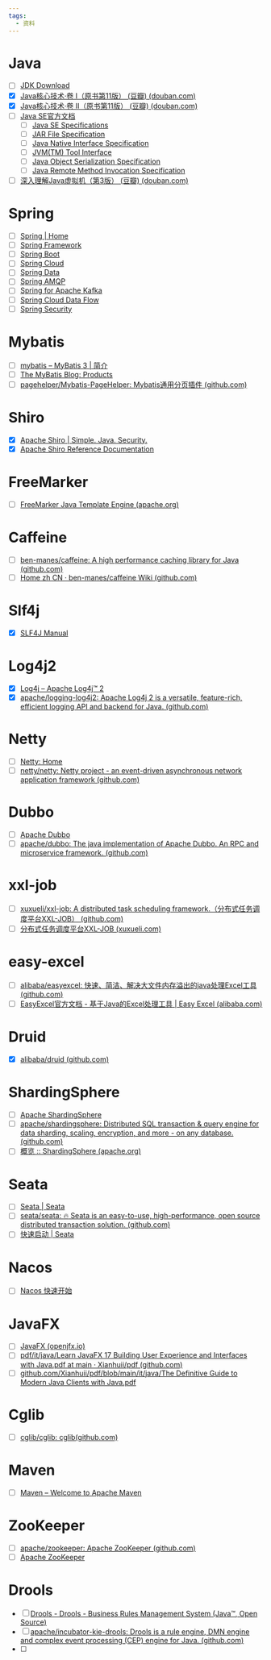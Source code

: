 ```yaml
---
tags:
  - 资料
---
```

# Java
- [ ] [JDK Download](https://www.oracle.com/cn/java/technologies/downloads/)
- [x] [Java核心技术·卷 I（原书第11版） (豆瓣) (douban.com)](https://book.douban.com/subject/34898994/)
- [x] [Java核心技术·卷 II（原书第11版） (豆瓣) (douban.com)](https://book.douban.com/subject/34935138/)
- [ ] [Java SE官方文档](https://docs.oracle.com/en/java/javase/index.html)
	- [ ] [Java SE Specifications](https://docs.oracle.com/javase/specs/index.html)
	- [ ] [JAR File Specification](https://docs.oracle.com/en/java/javase/17/docs/specs/jar/jar.html)
	- [ ] [Java Native Interface Specification](https://docs.oracle.com/en/java/javase/17/docs/specs/jni/index.html)
	- [ ] [JVM(TM) Tool Interface](https://docs.oracle.com/en/java/javase/17/docs/specs/jvmti.html)
	- [ ] [Java Object Serialization Specification](https://docs.oracle.com/en/java/javase/17/docs/specs/serialization/index.html)
	- [ ] [Java Remote Method Invocation Specification](https://docs.oracle.com/en/java/javase/17/docs/specs/rmi/index.html)
- [ ] [深入理解Java虚拟机（第3版） (豆瓣) (douban.com)](https://book.douban.com/subject/34907497/)
# Spring
- [ ] [Spring | Home](https://spring.io/)
- [ ] [Spring Framework](https://spring.io/projects/spring-framework#learn)
- [ ] [Spring Boot](https://spring.io/projects/spring-boot#learn)
- [ ] [Spring Cloud](https://spring.io/projects/spring-cloud#learn)
- [ ] [Spring Data](https://spring.io/projects/spring-data#learn)
- [ ] [Spring AMQP](https://spring.io/projects/spring-amqp#learn)
- [ ] [Spring for Apache Kafka](https://spring.io/projects/spring-kafka#learn)
- [ ] [Spring Cloud Data Flow](https://spring.io/projects/spring-cloud-dataflow#learn)
- [ ] [Spring Security](https://spring.io/projects/spring-security#learn)
# Mybatis
- [ ] [mybatis – MyBatis 3 | 简介](https://mybatis.org/mybatis-3/zh/index.html)
- [ ] [The MyBatis Blog: Products](https://blog.mybatis.org/p/products.html)
- [ ] [pagehelper/Mybatis-PageHelper: Mybatis通用分页插件 (github.com)](https://github.com/pagehelper/Mybatis-PageHelper)
# Shiro
- [x] [Apache Shiro | Simple. Java. Security.](https://shiro.apache.org/)
- [x] [Apache Shiro Reference Documentation](https://shiro.apache.org/reference.html)
# FreeMarker
- [ ] [FreeMarker Java Template Engine (apache.org)](https://freemarker.apache.org/)
# Caffeine
- [ ] [ben-manes/caffeine: A high performance caching library for Java (github.com)](https://github.com/ben-manes/caffeine)
- [ ] [Home zh CN · ben-manes/caffeine Wiki (github.com)](https://github.com/ben-manes/caffeine/wiki/Home-zh-CN)
# Slf4j
- [x] [SLF4J Manual](https://www.slf4j.org/manual.html)
# Log4j2
- [x] [Log4j – Apache Log4j™ 2](https://logging.apache.org/log4j/2.x/)
- [x] [apache/logging-log4j2: Apache Log4j 2 is a versatile, feature-rich, efficient logging API and backend for Java. (github.com)](https://github.com/apache/logging-log4j2)
# Netty
- [ ] [Netty: Home](https://netty.io/)
- [ ] [netty/netty: Netty project - an event-driven asynchronous network application framework (github.com)](https://github.com/netty/netty)
# Dubbo
- [ ] [Apache Dubbo](https://cn.dubbo.apache.org/zh-cn/)
- [ ] [apache/dubbo: The java implementation of Apache Dubbo. An RPC and microservice framework. (github.com)](https://github.com/apache/dubbo)
# xxl-job
- [ ] [xuxueli/xxl-job: A distributed task scheduling framework.（分布式任务调度平台XXL-JOB） (github.com)](https://github.com/xuxueli/xxl-job)
- [ ] [分布式任务调度平台XXL-JOB (xuxueli.com)](https://www.xuxueli.com/xxl-job/)
# easy-excel
- [ ] [alibaba/easyexcel: 快速、简洁、解决大文件内存溢出的java处理Excel工具 (github.com)](https://github.com/alibaba/easyexcel)
- [ ] [EasyExcel官方文档 - 基于Java的Excel处理工具 | Easy Excel (alibaba.com)](https://easyexcel.opensource.alibaba.com/)
# Druid
- [x] [alibaba/druid (github.com)](https://github.com/alibaba/druid)
# ShardingSphere
- [ ] [Apache ShardingSphere](https://shardingsphere.apache.org/index_zh.html)
- [ ] [apache/shardingsphere: Distributed SQL transaction & query engine for data sharding, scaling, encryption, and more - on any database. (github.com)](https://github.com/apache/shardingsphere)
- [ ] [概览 :: ShardingSphere (apache.org)](https://shardingsphere.apache.org/document/current/cn/overview/)
# Seata
- [ ] [Seata | Seata](https://seata.io/zh-cn/)
- [ ] [seata/seata: :fire: Seata is an easy-to-use, high-performance, open source distributed transaction solution. (github.com)](https://github.com/seata/seata)
- [ ] [快速启动 | Seata](https://seata.io/zh-cn/docs/user/quickstart/)
# Nacos
- [ ] [Nacos 快速开始](https://nacos.io/zh-cn/docs/quick-start.html)
# JavaFX
- [ ] [JavaFX (openjfx.io)](https://openjfx.io/)
- [ ] [pdf/it/java/Learn JavaFX 17 Building User Experience and Interfaces with Java.pdf at main · Xianhuii/pdf (github.com)](https://github.com/Xianhuii/pdf/blob/main/it/java/Learn%20JavaFX%2017%20Building%20User%20Experience%20and%20Interfaces%20with%20Java.pdf)
- [ ] [github.com/Xianhuii/pdf/blob/main/it/java/The Definitive Guide to Modern Java Clients with Java.pdf](https://github.com/Xianhuii/pdf/blob/main/it/java/The%20Definitive%20Guide%20to%20Modern%20Java%20Clients%20with%20Java.pdf)
# Cglib
- [ ] [cglib/cglib: cglib(github.com)](https://github.com/cglib/cglib)
# Maven
- [ ] [Maven – Welcome to Apache Maven](https://maven.apache.org/)
# ZooKeeper
- [ ] [apache/zookeeper: Apache ZooKeeper (github.com)](https://github.com/apache/zookeeper)
- [ ] [Apache ZooKeeper](https://zookeeper.apache.org/)
# Drools
- [ ] [Drools - Drools - Business Rules Management System (Java™, Open Source)](https://www.drools.org/)
- [ ] [apache/incubator-kie-drools: Drools is a rule engine, DMN engine and complex event processing (CEP) engine for Java. (github.com)](https://github.com/apache/incubator-kie-drools)
- [ ] 
